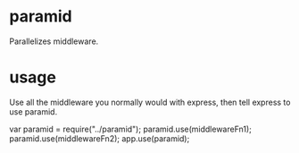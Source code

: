 # paramid
Parallelizes middleware.

# usage
Use all the middleware you normally would with express, then tell express to use paramid.

var paramid = require("../paramid");
paramid.use(middlewareFn1);
paramid.use(middlewareFn2);
app.use(paramid);
